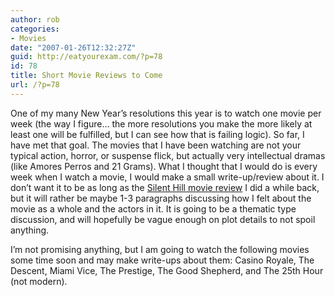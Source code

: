 ```yaml
---
author: rob
categories:
- Movies
date: "2007-01-26T12:32:27Z"
guid: http://eatyourexam.com/?p=78
id: 78
title: Short Movie Reviews to Come
url: /?p=78
---
```

One of my many New Year’s resolutions this year is to watch one movie per week (the way I figure… the more resolutions you make the more likely at least one will be fulfilled, but I can see how that is failing logic). So far, I have met that goal. The movies that I have been watching are not your typical action, horror, or suspense flick, but actually very intellectual dramas (like Amores Perros and 21 Grams). What I thought that I would do is every week when I watch a movie, I would make a small write-up/review about it. I don’t want it to be as long as the [Silent Hill movie review](http://eatyourexam.com/?p=42) I did a while back, but it will rather be maybe 1-3 paragraphs discussing how I felt about the movie as a whole and the actors in it. It is going to be a thematic type discussion, and will hopefully be vague enough on plot details to not spoil anything.

I’m not promising anything, but I am going to watch the following movies some time soon and may make write-ups about them: Casino Royale, The Descent, Miami Vice, The Prestige, The Good Shepherd, and The 25th Hour (not modern).